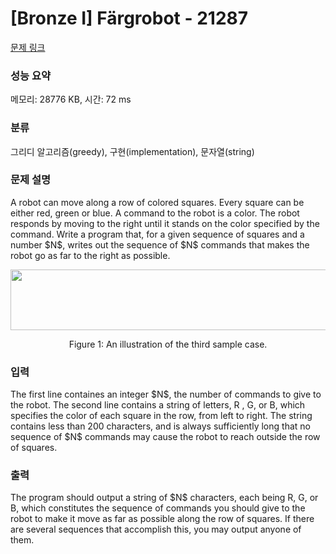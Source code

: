 # [Bronze I] Färgrobot - 21287 

[문제 링크](https://www.acmicpc.net/problem/21287) 

### 성능 요약

메모리: 28776 KB, 시간: 72 ms

### 분류

그리디 알고리즘(greedy), 구현(implementation), 문자열(string)

### 문제 설명

<p>A robot can move along a row of colored squares. Every square can be either red, green or blue. A command to the robot is a color. The robot responds by moving to the right until it stands on the color specified by the command. Write a program that, for a given sequence of squares and a number $N$, writes out the sequence of $N$ commands that makes the robot go as far to the right as possible.</p>

<p style="text-align: center;"><img alt="" src="" style="width: 510px; height: 97px;"></p>

<p style="text-align: center;">Figure 1: An illustration of the third sample case.</p>

### 입력 

 <p>The first line containes an integer $N$, the number of commands to give to the robot. The second line contains a string of letters, R , G, or B, which specifies the color of each square in the row, from left to right. The string contains less than 200 characters, and is always sufficiently long that no sequence of $N$ commands may cause the robot to reach outside the row of squares.</p>

### 출력 

 <p>The program should output a string of $N$ characters, each being R, G, or B, which constitutes the sequence of commands you should give to the robot to make it move as far as possible along the row of squares. If there are several sequences that accomplish this, you may output anyone of them.</p>

